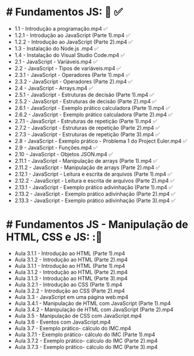 # # Fundamentos JS: :green_book: :white_check_mark:

- 1.1 - Introdução a programação.mp4  :white_check_mark:
- 1.2.1 - Introdução ao JavaScript (Parte 1).mp4  :white_check_mark:
- 1.2.2 - Introdução ao JavaScript (Parte 2).mp4  :white_check_mark:
- 1.3 - Instalação do Node.js .mp4  :white_check_mark:
- 1.4 - Instalação do Visual Studio Code.mp4  :white_check_mark:
- 2.1 - JavaScript - Variáveis.mp4  :white_check_mark:
- 2.2 - JavaScript - Tipos de variáveis.mp4  :white_check_mark:
- 2.3.1 -  JavaScript - Operadores (Parte 1).mp4  :white_check_mark:
- 2.3.2 -  JavaScript - Operadores (Parte 2).mp4  :white_check_mark:
- 2.4 -  JavaScript - Arrays.mp4  :white_check_mark:
- 2.5.1 -  JavaScript - Estruturas de decisão (Parte 1).mp4  :white_check_mark:
- 2.5.2 -  JavaScript - Estruturas de decisão (Parte 2).mp4  :white_check_mark:
- 2.6.1 -  JavaScript - Exemplo prático calculadora (Parte 1).mp4  :white_check_mark:
- 2.6.2 -  JavaScript - Exemplo prático calculadora (Parte 2).mp4  :white_check_mark:
- 2.7.1 -  JavaScript - Estruturas de repetição (Parte 1).mp4  :white_check_mark:
- 2.7.2 -  JavaScript - Estruturas de repetição (Parte 2).mp4  :white_check_mark:
- 2.7.3 -  JavaScript - Estruturas de repetição (Parte 3).mp4  :white_check_mark:
- 2.8 -  JavaScript - Exemplo prático - Problema 1 do Project Euler.mp4  :white_check_mark:
- 2.9 -  JavaScript - Funções.mp4  :white_check_mark:
- 2.10 -  JavaScript - Objetos JSON.mp4  :white_check_mark:
- 2.11.1 -  JavaScript - Manipulação de arrays (Parte 1).mp4  :white_check_mark:
- 2.11.2 -  JavaScript - Manipulação de arrays (Parte 2).mp4  :white_check_mark:
- 2.12.1 - JavaScript - Leitura e escrita de arquivos (Parte 1).mp4  :white_check_mark:
- 2.12.2 - JavaScript - Leitura e escrita de arquivos (Parte 2).mp4  :white_check_mark:
- 2.13.1 - JavaScript - Exemplo prático adivinhação (Parte 1).mp4  :white_check_mark:
- 2.13.2 - JavaScript - Exemplo prático adivinhação (Parte 2).mp4  :white_check_mark:
- 2.13.3 - JavaScript - Exemplo prático adivinhação (Parte 3).mp4  :white_check_mark:

# # Fundamentos JS - Manipulação de HTML, CSS e JS: ::orange_book:

- Aula 3.1.1 - Introdução ao HTML (Parte 1).mp4
- Aula 3.1.2 - Introdução ao HTML (Parte 2).mp4
- Aula 3.1.1 - Introdução ao HTML (Parte 1).mp4
- Aula 3.1.2 - Introdução ao HTML (Parte 2).mp4
- Aula 3.1.3 - Introdução ao HTML (Parte 3).mp4
- Aula 3.2.1 - Introdução ao CSS (Parte 1).mp4
- Aula 3.2.2 - Introdução ao CSS (Parte 2).mp4
- Aula 3.3 - JavaScript em uma página web.mp4
- Aula 3.4.1 - Manipulação de HTML com JavaScript (Parte 1).mp4
- Aula 3.4.2 - Manipulação de HTML com JavaScript (Parte 2).mp4
- Aula 3.5 - Manipulação de CSS com JavaScript.mp4
- Aula 3.6 - Eventos com JavaScript.mp4
- Aula 3.7 - Exemplo prático- cálculo do IMC.mp4
- Aula 3.7.1 - Exemplo prático- cálculo do IMC (Parte 1).mp4
- Aula 3.7.2 - Exemplo prático- cálculo do IMC (Parte 2).mp4
- Aula 3.7.3 - Exemplo prático- cálculo do IMC (Parte 3).mp4
